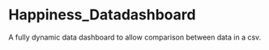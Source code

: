 # Happiness_Datadashboard
A fully dynamic data dashboard to allow comparison between data in a csv.
